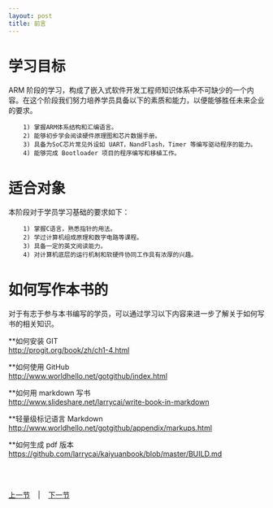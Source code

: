 ```yaml
---
layout: post
title: 前言
---
```


# 学习目标 #
ARM 阶段的学习，构成了嵌入式软件开发工程师知识体系中不可缺少的一个内容。在这个阶段我们努力培养学员具备以下的素质和能力，以便能够胜任未来企业的要求。

        1) 掌握ARM体系结构和汇编语言。
        2) 能够初步学会阅读硬件原理图和芯片数据手册。
        3) 具备为SoC芯片常见外设如 UART，NandFlash，Timer 等编写驱动程序的能力。
        4) 能够完成 Bootloader 项目的程序编写和移植工作。
        
# 适合对象 #
本阶段对于学员学习基础的要求如下：

        1) 掌握C语言，熟悉指针的用法。
        2) 学过计算机组成原理和数字电路等课程。
        3) 具备一定的英文阅读能力。
        4) 对计算机底层的运行机制和软硬件协同工作具有浓厚的兴趣。


# 如何写作本书的 #
对于有志于参与本书编写的学员，可以通过学习以下内容来进一步了解关于如何写书的相关知识。

**如何安装 GIT  
<http://progit.org/book/zh/ch1-4.html>

**如何使用 GitHub  
<http://www.worldhello.net/gotgithub/index.html>

**如何用 markdown 写书  
<http://www.slideshare.net/larrycai/write-book-in-markdown>
 
**轻量级标记语言 Markdown  
<http://www.worldhello.net/gotgithub/appendix/markups.html>

**如何生成 pdf 版本  
<https://github.com/larrycai/kaiyuanbook/blob/master/BUILD.md>



<br> <br> 
<div> <a href="../index.html">上一节</a> &nbsp;&nbsp; | &nbsp;&nbsp; <a href="chp1-1.html">下一节</a> </div> <br> <br>
